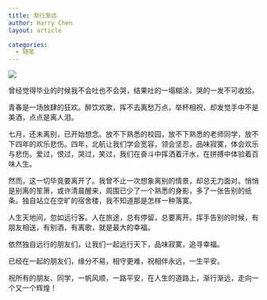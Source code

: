 ```yaml
---
title: 渐行渐远
author: Harry Chen
layout: article

categories:
  - 随笔
---
```


![][1]

  曾经觉得毕业的时候我不会吐也不会哭，结果吐的一塌糊涂，哭的一发不可收拾。

  青春是一场放肆的狂欢。醉饮欢歌，挥不去离愁万点，举杯相祝，却发觉手中不是美酒，点点是离人泪。

  七月，还未离别，已开始想念。放不下熟悉的校园，放不下熟悉的老师同学，放不下四年的欢乐悲伤。四年，北航让我们学会宽容，领会坚忍，品味寂寞，体会欢乐与悲伤。爱过，恨过，哭过，笑过，我们在奋斗中挥洒着汗水，在拼搏中体验着百味人生。

  然而，这一切毕竟要离开了。我曾不止一次想象离别的情景，却总无力面对。悄悄是别离的笙箫，或许清晨醒来，周围已少了一个熟悉的身影，多了一张告别的纸条。独自站立在空旷的宿舍楼，我不知道那是怎样一种落寞。

  人生天地间，忽如远行客。人在旅途，总有停留，总要离开。挥手告别的时候，有朋友相送，有别酒，有离歌，就是最大的幸福。

  依然独自远行的朋友们，让我们一起远行天下，品味寂寞，追寻幸福。

  已经在一起的朋友们，缘分不易，相守更难，祝相伴永远，一生平安。

  祝所有的朋友、同学，一帆风顺，一路平安，在人生的道路上，渐行渐远，走向一个又一个辉煌！

[1]: http://fmn.xnimg.cn/fmn041/20100628/0635/b_large_rAkA_639900000e452d10.jpg
